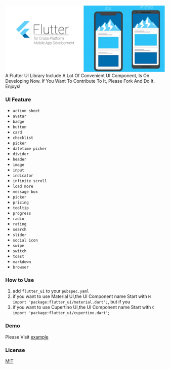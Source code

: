 ![banner](/image/banner.png)
A Flutter UI Library Include A Lot Of Convenient UI Component, Is On Developing Now. If You Want To Contribute To It, Please Fork And Do It. Enjoys!

### UI Feature
- `action sheet`
- `avatar`
- `badge`
- `button`
- `card`
- `checklist`
- `picker`
- `datetime picker`
- `divider`
- `header`
- `image`
- `input`
- `indicator`
- `infinite scroll`
- `load more`
- `message box`
- `picker`
- `pricing`
- `tooltip`
- `progress`
- `radio`
- `rating`
- `search`
- `slider`
- `social icon`
- `swipe`
- `switch`
- `toast`
- `markdown`
- `browser`

### How to Use
1. add `flutter_ui` to your `pubspec.yaml`
2. if you want to use Material UI,the UI Component name Start with `M`
`import 'package:flutter_ui/material.dart';`, but if you 
3. if you want to use Cupertino UI,the UI Component name Start with `C`
`import 'package:flutter_ui/cupertino.dart'`;

### Demo
Please Visit [example](/example/README.md)


### License
[MIT](/LICENSE)
